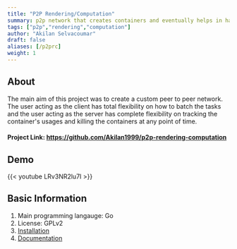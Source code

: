 ```yaml
---
title: "P2P Rendering/Computation"
summary: p2p network that creates containers and eventually helps in harnessing the computation power.
tags: ["p2p","rendering","computation"]
author: "Akilan Selvacoumar"
draft: false
aliases: [/p2prc]
weight: 1
---
```

## About
The main aim of this project was to create a custom peer to peer network. The user acting as the client has total flexibility on how to batch the tasks and the user acting as the server has complete flexibility on tracking the container's usages and killing the containers at any point of time.

#### Project Link: https://github.com/Akilan1999/p2p-rendering-computation

## Demo
{{< youtube LRv3NR2lu7I >}}

## Basic Information 
1. Main programming langauge: Go 
2. License: GPLv2
3. [Installation](https://github.com/Akilan1999/p2p-rendering-computation/blob/master/Docs/Installation.md)
4. [Documentation](https://github.com/Akilan1999/p2p-rendering-computation/blob/master/Docs/README.md)

